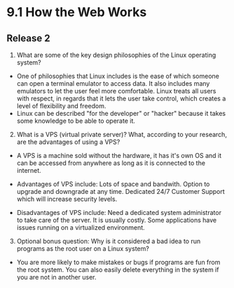 # 9.1 How the Web Works

## Release 2

1. What are some of the key design philosophies of the Linux operating system?

  * One of philosophies that Linux includes is the ease of which someone can open a terminal emulator to access data. It also includes many emulators to let the user feel more comfortable. Linux treats all users with respect, in regards that it lets the user take control, which creates a level of flexibility and freedom.
  * Linux can be described "for the developer" or "hacker" because it takes some knowledge to be able to operate it. 

2. What is a VPS (virtual private server)? What, according to your research, are the advantages of using a VPS?

  * A VPS is a machine sold without the hardware, it has it's own OS and it can be accessed from anywhere as long as it is connected to the internet. 

  * Advantages of VPS include:
Lots of space and bandwith.
Option to upgrade and downgrade at any time.
Dedicated 24/7 Customer Support which will increase security levels.

  * Disadvantages of VPS include:
Need a dedicated system administrator to take care of the server.
It is usually costly.
Some applications have issues running on a virtualized environment.

3. Optional bonus question: Why is it considered a bad idea to run programs as the root user on a Linux system?

  * You are more likely to make mistakes or bugs if programs are fun from the root system. You can also easily delete everything in the system if you are not in another user.